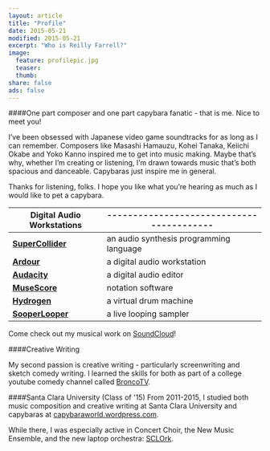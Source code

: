 ```yaml
---
layout: article
title: "Profile"
date: 2015-05-21
modified: 2015-05-21
excerpt: "Who is Reilly Farrell?"
image:
  feature: profilepic.jpg
  teaser: 
  thumb:
share: false
ads: false
---
```


####One part composer and one part capybara fanatic - that is me. Nice to meet you!

I’ve been obsessed with Japanese video game soundtracks for as long as I can remember. Composers like Masashi Hamauzu, Kohei Tanaka, Keiichi Okabe and Yoko Kanno inspired me to get into music making. Maybe that’s why, whether I’m creating or listening, I’m drawn towards music that’s both spacious and danceable. Capybaras just inspire me in general.

Thanks for listening, folks. I hope you like what you’re hearing as much as I would like to pet a capybara.

| Digital Audio Workstations                          |-----------------------------------------|
|-----------------------------------------------------|-----------------------------------------|
| [**SuperCollider**](http://supercollider.github.io) | an audio synthesis programming language |
| [**Ardour**](http://ardour.org)                     | a digital audio workstation             |
| [**Audacity**](http://web.audacityteam.org/about/)  | a digital audio editor                  |
| [**MuseScore**](https://musescore.org)              | notation software                       |
| [**Hydrogen**](http://www.hydrogen-music.org/hcms/) | a virtual drum machine                  |
| [**SooperLooper**](http://essej.net/sooperlooper/)  | a live looping sampler                  |

Come check out my musical work on [SoundCloud](https://soundcloud.com/capybarrage-reilly)!


####Creative Writing

My second passion is creative writing - particularly screenwriting and sketch comedy writing.  I learned the skills for both as part of a college youtube comedy channel called [BroncoTV](https://www.youtube.com/user/broncotv/featured).

####Santa Clara University (Class of '15)
From 2011-2015, I studied both music composition and creative writing at Santa Clara University and capybaras at [capybaraworld.wordpress.com](https://capybaraworld.wordpress.com/about/).

While there, I was especially active in Concert Choir, the New Music Ensemble, and the new laptop orchestra: [SCLOrk](https://www.youtube.com/watch?v=Lts9vEBCDQ8).  
